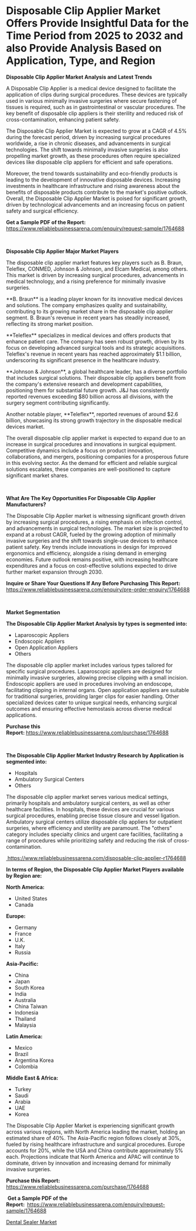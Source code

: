 <p><h1>Disposable Clip Applier Market Offers Provide Insightful Data for the Time Period from 2025 to 2032 and also Provide Analysis Based on Application, Type, and Region</h1></p><p><strong>Disposable Clip Applier Market Analysis and Latest Trends</strong></p>
<p><p>A Disposable Clip Applier is a medical device designed to facilitate the application of clips during surgical procedures. These devices are typically used in various minimally invasive surgeries where secure fastening of tissues is required, such as in gastrointestinal or vascular procedures. The key benefit of disposable clip appliers is their sterility and reduced risk of cross-contamination, enhancing patient safety.</p><p>The Disposable Clip Applier Market is expected to grow at a CAGR of 4.5% during the forecast period, driven by increasing surgical procedures worldwide, a rise in chronic diseases, and advancements in surgical technologies. The shift towards minimally invasive surgeries is also propelling market growth, as these procedures often require specialized devices like disposable clip appliers for efficient and safe operations. </p><p>Moreover, the trend towards sustainability and eco-friendly products is leading to the development of innovative disposable devices. Increasing investments in healthcare infrastructure and rising awareness about the benefits of disposable products contribute to the market's positive outlook. Overall, the Disposable Clip Applier Market is poised for significant growth, driven by technological advancements and an increasing focus on patient safety and surgical efficiency.</p></p>
<p><strong>Get a Sample PDF of the Report:&nbsp;</strong> <a href="https://www.reliablebusinessarena.com/enquiry/request-sample/1764688?utm_campaign=2195&utm_medium=2&utm_source=Github&utm_content=ia&utm_term=04032025&utm_id=disposable-clip-applier">https://www.reliablebusinessarena.com/enquiry/request-sample/1764688</a></p>
<p>&nbsp;</p>
<p><strong>Disposable Clip Applier Major Market Players</strong></p>
<p><p>The disposable clip applier market features key players such as B. Braun, Teleflex, CONMED, Johnson & Johnson, and Elcam Medical, among others. This market is driven by increasing surgical procedures, advancements in medical technology, and a rising preference for minimally invasive surgeries.</p><p>**B. Braun** is a leading player known for its innovative medical devices and solutions. The company emphasizes quality and sustainability, contributing to its growing market share in the disposable clip applier segment. B. Braun's revenue in recent years has steadily increased, reflecting its strong market position.</p><p>**Teleflex** specializes in medical devices and offers products that enhance patient care. The company has seen robust growth, driven by its focus on developing advanced surgical tools and its strategic acquisitions. Teleflex's revenue in recent years has reached approximately $1.1 billion, underscoring its significant presence in the healthcare industry.</p><p>**Johnson & Johnson**, a global healthcare leader, has a diverse portfolio that includes surgical solutions. Their disposable clip appliers benefit from the company's extensive research and development capabilities, positioning them for substantial future growth. J&J has consistently reported revenues exceeding $80 billion across all divisions, with the surgery segment contributing significantly.</p><p>Another notable player, **Teleflex**, reported revenues of around $2.6 billion, showcasing its strong growth trajectory in the disposable medical devices market.</p><p>The overall disposable clip applier market is expected to expand due to an increase in surgical procedures and innovations in surgical equipment. Competitive dynamics include a focus on product innovation, collaborations, and mergers, positioning companies for a prosperous future in this evolving sector. As the demand for efficient and reliable surgical solutions escalates, these companies are well-positioned to capture significant market shares.</p></p>
<p>&nbsp;</p>
<p><strong>What Are The Key Opportunities For Disposable Clip Applier Manufacturers?</strong></p>
<p><p>The Disposable Clip Applier market is witnessing significant growth driven by increasing surgical procedures, a rising emphasis on infection control, and advancements in surgical technologies. The market size is projected to expand at a robust CAGR, fueled by the growing adoption of minimally invasive surgeries and the shift towards single-use devices to enhance patient safety. Key trends include innovations in design for improved ergonomics and efficiency, alongside a rising demand in emerging economies. Future outlook remains positive, with increasing healthcare expenditures and a focus on cost-effective solutions expected to drive further market expansion through 2030.</p></p>
<p><strong>Inquire or Share Your Questions If Any Before Purchasing This Report:</strong> <a href="https://www.reliablebusinessarena.com/enquiry/pre-order-enquiry/1764688?utm_campaign=2195&utm_medium=2&utm_source=Github&utm_content=ia&utm_term=04032025&utm_id=disposable-clip-applier">https://www.reliablebusinessarena.com/enquiry/pre-order-enquiry/1764688</a></p>
<p>&nbsp;</p>
<p><strong>Market Segmentation</strong></p>
<p><strong>The Disposable Clip Applier Market Analysis by types is segmented into:</strong></p>
<p><ul><li>Laparoscopic Appliers</li><li>Endoscopic Appliers</li><li>Open Application Appliers</li><li>Others</li></ul></p>
<p><p>The disposable clip applier market includes various types tailored for specific surgical procedures. Laparoscopic appliers are designed for minimally invasive surgeries, allowing precise clipping with a small incision. Endoscopic appliers are used in procedures involving an endoscope, facilitating clipping in internal organs. Open application appliers are suitable for traditional surgeries, providing larger clips for easier handling. Other specialized devices cater to unique surgical needs, enhancing surgical outcomes and ensuring effective hemostasis across diverse medical applications.</p></p>
<p><strong>Purchase this Report:&nbsp;</strong><a href="https://www.reliablebusinessarena.com/purchase/1764688?utm_campaign=2195&utm_medium=2&utm_source=Github&utm_content=ia&utm_term=04032025&utm_id=disposable-clip-applier">https://www.reliablebusinessarena.com/purchase/1764688</a></p>
<p>&nbsp;</p>
<p><strong>The Disposable Clip Applier Market Industry Research by Application is segmented into:</strong></p>
<p><ul><li>Hospitals</li><li>Ambulatory Surgical Centers</li><li>Others</li></ul></p>
<p><p>The disposable clip applier market serves various medical settings, primarily hospitals and ambulatory surgical centers, as well as other healthcare facilities. In hospitals, these devices are crucial for various surgical procedures, enabling precise tissue closure and vessel ligation. Ambulatory surgical centers utilize disposable clip appliers for outpatient surgeries, where efficiency and sterility are paramount. The "others" category includes specialty clinics and urgent care facilities, facilitating a range of procedures while prioritizing safety and reducing the risk of cross-contamination.</p></p>
<p><a href="https://www.reliablebusinessarena.com/disposable-clip-applier-r1764688?utm_campaign=2195&utm_medium=2&utm_source=Github&utm_content=ia&utm_term=04032025&utm_id=disposable-clip-applier">&nbsp;https://www.reliablebusinessarena.com/disposable-clip-applier-r1764688</a></p>
<p><strong>In terms of Region, the Disposable Clip Applier Market Players available by Region are:</strong></p>
<p>
    <p> <strong> North America: </strong>
        <ul>
            <li>United States</li>
            <li>Canada</li>
        </ul>
        </p> 
    <p> <strong> Europe: </strong>
        <ul>
            <li>Germany</li>
            <li>France</li>
            <li>U.K.</li>
            <li>Italy</li>
            <li>Russia</li>
        </ul>
        </p> 
    <p> <strong> Asia-Pacific: </strong>
        <ul>
            <li>China</li>
            <li>Japan</li>
            <li>South Korea</li>
            <li>India</li>
            <li>Australia</li>
            <li>China Taiwan</li>
            <li>Indonesia</li>
            <li>Thailand</li>
            <li>Malaysia</li>
        </ul>
        </p> 
    <p> <strong> Latin America: </strong>
        <ul>
            <li>Mexico</li>
            <li>Brazil</li>
            <li>Argentina Korea</li>
            <li>Colombia</li>
        </ul>
        </p> 
    <p> <strong> Middle East & Africa: </strong>
        <ul>
            <li>Turkey</li>
            <li>Saudi</li>
            <li>Arabia</li>
            <li>UAE</li>
            <li>Korea</li>
        </ul>
    </p>
    </p>
<p><p>The Disposable Clip Applier Market is experiencing significant growth across various regions, with North America leading the market, holding an estimated share of 40%. The Asia-Pacific region follows closely at 30%, fueled by rising healthcare infrastructure and surgical procedures. Europe accounts for 20%, while the USA and China contribute approximately 5% each. Projections indicate that North America and APAC will continue to dominate, driven by innovation and increasing demand for minimally invasive surgeries.</p></p>
<p><strong>Purchase this Report: </strong><a href="https://www.reliablebusinessarena.com/purchase/1764688?utm_campaign=2195&utm_medium=2&utm_source=Github&utm_content=ia&utm_term=04032025&utm_id=disposable-clip-applier">https://www.reliablebusinessarena.com/purchase/1764688</a></p>
<p>&nbsp;<strong>Get a Sample PDF of the Report:&nbsp;&nbsp;</strong><a href="https://www.reliablebusinessarena.com/enquiry/request-sample/1764688?utm_campaign=2195&utm_medium=2&utm_source=Github&utm_content=ia&utm_term=04032025&utm_id=disposable-clip-applier">https://www.reliablebusinessarena.com/enquiry/request-sample/1764688</a></p>
<p><strong></strong></p>
<p><p><a href="https://github.com/JakirUddin511/Market-Research-Report-List-1/blob/main/dental-sealer-market.md?utm_campaign=2195&utm_medium=2&utm_source=Github&utm_content=ia&utm_term=04032025&utm_id=disposable-clip-applier">Dental Sealer Market</a></p></p>